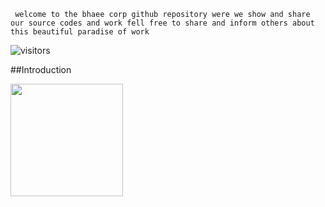 `` welcome to the bhaee corp github repository were we show and share our source codes and work fell free to share and inform others about this beautiful paradise of work``
</br>


![visitors](https://visitor-badge.glitch.me/badge?page_id=page.id)


##Introduction

<img height="180em" src="https://github-readme-stats.vercel.app/api?username=mxbhaee&show_icons=true&hide_border=true&&count_private=true&include_all_commits=true" />

